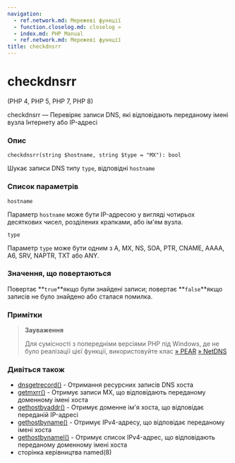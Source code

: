 ```yaml
---
navigation:
  - ref.network.md: Мережеві функції
  - function.closelog.md: closelog »
  - index.md: PHP Manual
  - ref.network.md: Мережеві функції
title: checkdnsrr
---
```

# checkdnsrr

(PHP 4, PHP 5, PHP 7, PHP 8)

checkdnsrr — Перевіряє записи DNS, які відповідають переданому імені вузла Інтернету або IP-адресі

### Опис

```methodsynopsis
checkdnsrr(string $hostname, string $type = "MX"): bool
```

Шукає записи DNS типу `type`, відповідні `hostname`

### Список параметрів

`hostname`

Параметр `hostname` може бути IP-адресою у вигляді чотирьох десяткових чисел, розділених крапками, або ім'ям вузла.

`type`

Параметр `type` може бути одним з A, MX, NS, SOA, PTR, CNAME, AAAA, A6, SRV, NAPTR, TXT або ANY.

### Значення, що повертаються

Повертає \*\*`true`\*\*якщо були знайдені записи; повертає \*\*`false`\*\*якщо записів не було знайдено або сталася помилка.

### Примітки

> **Зауваження**
> 
> Для сумісності з попередніми версіями PHP під Windows, де не було реалізації цієї функції, використовуйте клас [» PEAR](https://pear.php.net/) [» NetDNS](https://pear.php.net/package/Net_DNS)

### Дивіться також

-   [dnsgetrecord()](function.dns-get-record.md) - Отримання ресурсних записів DNS хоста
-   [getmxrr()](function.getmxrr.md) - Отримує записи MX, що відповідають переданому доменному імені хоста
-   [gethostbyaddr()](function.gethostbyaddr.md) - Отримує доменне ім'я хоста, що відповідає переданій IP-адресі
-   [gethostbyname()](function.gethostbyname.md) - Отримує IPv4-адресу, що відповідає переданому імені хоста
-   [gethostbynamel()](function.gethostbynamel.md) - Отримує список IPv4-адрес, що відповідають переданому доменному імені хоста
-   сторінка керівництва named(8)
